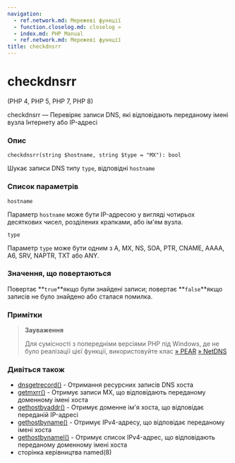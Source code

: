 ```yaml
---
navigation:
  - ref.network.md: Мережеві функції
  - function.closelog.md: closelog »
  - index.md: PHP Manual
  - ref.network.md: Мережеві функції
title: checkdnsrr
---
```

# checkdnsrr

(PHP 4, PHP 5, PHP 7, PHP 8)

checkdnsrr — Перевіряє записи DNS, які відповідають переданому імені вузла Інтернету або IP-адресі

### Опис

```methodsynopsis
checkdnsrr(string $hostname, string $type = "MX"): bool
```

Шукає записи DNS типу `type`, відповідні `hostname`

### Список параметрів

`hostname`

Параметр `hostname` може бути IP-адресою у вигляді чотирьох десяткових чисел, розділених крапками, або ім'ям вузла.

`type`

Параметр `type` може бути одним з A, MX, NS, SOA, PTR, CNAME, AAAA, A6, SRV, NAPTR, TXT або ANY.

### Значення, що повертаються

Повертає \*\*`true`\*\*якщо були знайдені записи; повертає \*\*`false`\*\*якщо записів не було знайдено або сталася помилка.

### Примітки

> **Зауваження**
> 
> Для сумісності з попередніми версіями PHP під Windows, де не було реалізації цієї функції, використовуйте клас [» PEAR](https://pear.php.net/) [» NetDNS](https://pear.php.net/package/Net_DNS)

### Дивіться також

-   [dnsgetrecord()](function.dns-get-record.md) - Отримання ресурсних записів DNS хоста
-   [getmxrr()](function.getmxrr.md) - Отримує записи MX, що відповідають переданому доменному імені хоста
-   [gethostbyaddr()](function.gethostbyaddr.md) - Отримує доменне ім'я хоста, що відповідає переданій IP-адресі
-   [gethostbyname()](function.gethostbyname.md) - Отримує IPv4-адресу, що відповідає переданому імені хоста
-   [gethostbynamel()](function.gethostbynamel.md) - Отримує список IPv4-адрес, що відповідають переданому доменному імені хоста
-   сторінка керівництва named(8)
